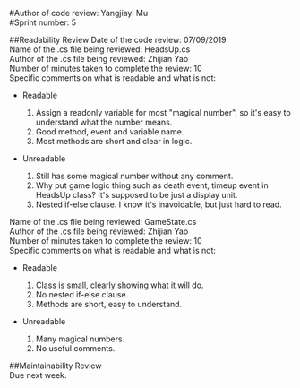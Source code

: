#Author of code review: Yangjiayi Mu  
#Sprint number: 5

##Readability Review
Date of the code review: 07/09/2019  
Name of the .cs file being reviewed: HeadsUp.cs  
Author of the .cs file being reviewed: Zhijian Yao  
Number of minutes taken to complete the review: 10  
Specific comments on what is readable and what is not:   
* Readable
	1. Assign a readonly variable for most "magical number", so it's easy to understand what the number means.
	2. Good method, event and variable name.
	3. Most methods are short and clear in logic.

* Unreadable
	1. Still has some magical number without any comment.
	2. Why put game logic thing such as death event, timeup event in HeadsUp class? It's supposed to be just a display unit.
	3. Nested if-else clause. I know it's inavoidable, but just hard to read.

Name of the .cs file being reviewed: GameState.cs  
Author of the .cs file being reviewed: Zhijian Yao  
Number of minutes taken to complete the review: 10  
Specific comments on what is readable and what is not:   
* Readable
	1. Class is small, clearly showing what it will do.
	2. No nested if-else clause.
	3. Methods are short, easy to understand.

* Unreadable
	1. Many magical numbers.
	2. No useful comments.

##Maintainability Review  
Due next week.